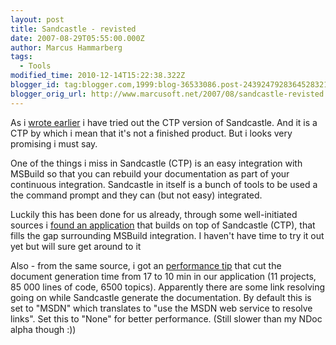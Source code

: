 ```yaml
---
layout: post
title: Sandcastle - revisted
date: 2007-08-29T05:55:00.000Z
author: Marcus Hammarberg
tags:
  - Tools
modified_time: 2010-12-14T15:22:38.322Z
blogger_id: tag:blogger.com,1999:blog-36533086.post-2439247928364528321
blogger_orig_url: http://www.marcusoft.net/2007/08/sandcastle-revisted.html
---
```



As i
[wrote
earlier](http://marcushammarberg.blogspot.com/2007/08/ndoc-is-dead-long-live-sandcastle.html)
i have tried out the CTP version of Sandcastle. And it is a CTP by which
i mean that it's not a finished product. But i looks very promising i
must say.

One of the things i miss in Sandcastle (CTP) is an easy integration with
MSBuild so that you can rebuild your documentation as part of your
continuous integration. Sandcastle in itself is a bunch of tools to be
used a the command prompt and they can (but not easy) integrated.

Luckily this has been done for us already, through some well-initiated
sources i [found an application](http://www.codeplex.com/DocProject)
that builds on top of Sandcastle (CTP), that fills the gap surrounding
MSBuild integration. I haven't have time to try it out yet but will sure
get around to it

Also - from the same source, i got an [performance
tip](http://blogs.msdn.com/sandcastle/archive/2006/08/28/727901.aspx)
that cut the document generation time from 17 to 10 min in our
application (11 projects, 85 000 lines of code, 6500 topics). Apparently
there are some link resolving going on while Sandcastle generate the
documentation. By default this is set to "MSDN" which translates to "use
the MSDN web service to resolve links". Set this to "None" for better
performance.
(Still slower than my NDoc alpha though :))
